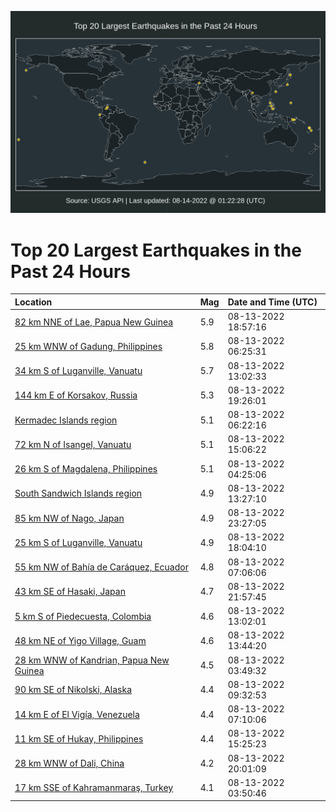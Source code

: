 ![Map](./map.png)

# Top 20 Largest Earthquakes in the Past 24 Hours

| Location | Mag | Date and Time (UTC) |
|:---|:---|:---|
| [82 km NNE of Lae, Papua New Guinea](https://earthquake.usgs.gov/earthquakes/eventpage/us6000iakp) | 5.9 | 08-13-2022 18:57:16 |
| [25 km WNW of Gadung, Philippines](https://earthquake.usgs.gov/earthquakes/eventpage/us6000iag5) | 5.8 | 08-13-2022 06:25:31 |
| [34 km S of Luganville, Vanuatu](https://earthquake.usgs.gov/earthquakes/eventpage/us6000iaik) | 5.7 | 08-13-2022 13:02:33 |
| [144 km E of Korsakov, Russia](https://earthquake.usgs.gov/earthquakes/eventpage/us6000iakz) | 5.3 | 08-13-2022 19:26:01 |
| [Kermadec Islands region](https://earthquake.usgs.gov/earthquakes/eventpage/us6000iag4) | 5.1 | 08-13-2022 06:22:16 |
| [72 km N of Isangel, Vanuatu](https://earthquake.usgs.gov/earthquakes/eventpage/us6000iaj8) | 5.1 | 08-13-2022 15:06:22 |
| [26 km S of Magdalena, Philippines](https://earthquake.usgs.gov/earthquakes/eventpage/us6000iafp) | 5.1 | 08-13-2022 04:25:06 |
| [South Sandwich Islands region](https://earthquake.usgs.gov/earthquakes/eventpage/us6000iajg) | 4.9 | 08-13-2022 13:27:10 |
| [85 km NW of Nago, Japan](https://earthquake.usgs.gov/earthquakes/eventpage/us6000iam6) | 4.9 | 08-13-2022 23:27:05 |
| [25 km S of Luganville, Vanuatu](https://earthquake.usgs.gov/earthquakes/eventpage/us6000iakc) | 4.9 | 08-13-2022 18:04:10 |
| [55 km NW of Bahía de Caráquez, Ecuador](https://earthquake.usgs.gov/earthquakes/eventpage/us6000iah2) | 4.8 | 08-13-2022 07:06:06 |
| [43 km SE of Hasaki, Japan](https://earthquake.usgs.gov/earthquakes/eventpage/us6000iam0) | 4.7 | 08-13-2022 21:57:45 |
| [5 km S of Piedecuesta, Colombia](https://earthquake.usgs.gov/earthquakes/eventpage/us6000iaij) | 4.6 | 08-13-2022 13:02:01 |
| [48 km NE of Yigo Village, Guam](https://earthquake.usgs.gov/earthquakes/eventpage/us6000iaiv) | 4.6 | 08-13-2022 13:44:20 |
| [28 km WNW of Kandrian, Papua New Guinea](https://earthquake.usgs.gov/earthquakes/eventpage/us6000iafi) | 4.5 | 08-13-2022 03:49:32 |
| [90 km SE of Nikolski, Alaska](https://earthquake.usgs.gov/earthquakes/eventpage/us6000iahp) | 4.4 | 08-13-2022 09:32:53 |
| [14 km E of El Vigía, Venezuela](https://earthquake.usgs.gov/earthquakes/eventpage/us6000iaha) | 4.4 | 08-13-2022 07:10:06 |
| [11 km SE of Hukay, Philippines](https://earthquake.usgs.gov/earthquakes/eventpage/us6000iajd) | 4.4 | 08-13-2022 15:25:23 |
| [28 km WNW of Dali, China](https://earthquake.usgs.gov/earthquakes/eventpage/us6000ial9) | 4.2 | 08-13-2022 20:01:09 |
| [17 km SSE of Kahramanmaraş, Turkey](https://earthquake.usgs.gov/earthquakes/eventpage/us6000iafh) | 4.1 | 08-13-2022 03:50:46 |
